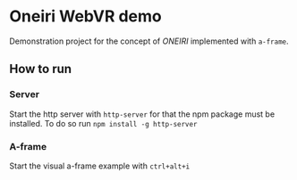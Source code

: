 # Oneiri WebVR demo

Demonstration project for the concept of *ONEIRI* implemented with `a-frame`.

## How to run

### Server
Start the http server with `http-server` for that the npm package must be installed. To do so run `npm install -g http-server`

### A-frame
Start the visual a-frame example with `ctrl+alt+i`
